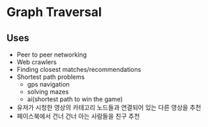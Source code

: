# Graph Traversal

## Uses

- Peer to peer networking
- Web crawlers
- Finding closest matches/recommendations
- Shortest path problems
  - gps navigation
  - solving mazes
  - ai(shortest path to win the game)
- 유저가 시청한 영상의 카테고리 노드들과 연결되어 있는 다른 영상을 추천
- 페이스북에서 건너 건너 아는 사람들을 친구 추천
